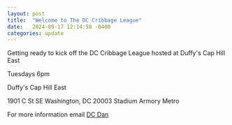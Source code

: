 ```yaml
---
layout: post
title:  "Welcome to The DC Cribbage League"
date:   2024-09-17 12:14:58 -0400
categories: update
---
```


Getting ready to kick off the DC Cribbage League hosted at Duffy's Cap Hill East 

Tuesdays 6pm

Duffy's Cap
Hill East

1901 C St SE
Washington, DC 20003
Stadium Armory Metro

For more information email [DC Dan](dan@dcdan.com)


